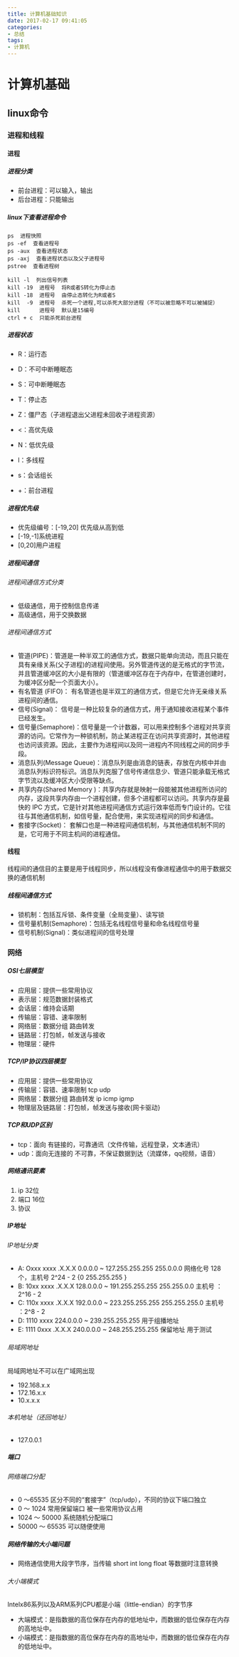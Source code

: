 ```yaml
---
title: 计算机基础知识
date: 2017-02-17 09:41:05
categories: 
- 总结
tags:
- 计算机
---
```


# 计算机基础

## linux命令

### 进程和线程

#### 进程

##### 进程分类
- 前台进程：可以输入，输出
- 后台进程：只能输出

##### linux下查看进程命令

```
ps  进程快照
ps -ef  查看进程号
ps -aux  查看进程状态
ps -axj  查看进程状态以及父子进程号
pstree  查看进程树

kill -l  列出信号列表
kill -19  进程号  将R或者S转化为停止态   
kill -18  进程号  由停止态转化为R或者S  
kill  -9  进程号  杀死一个进程,可以杀死大部分进程（不可以被忽略不可以被捕捉）
kill      进程号  默认是15编号
ctrl + c  只能杀死前台进程
```

##### 进程状态
- R：运行态
- D：不可中断睡眠态
- S：可中断睡眠态
- T：停止态
- Z：僵尸态（子进程退出父进程未回收子进程资源）

- <：高优先级
- N：低优先级
- l：多线程
- s：会话组长
- +：前台进程

##### 进程优先级

- 优先级编号：[-19,20]  优先级从高到低
- [-19,-1]系统进程
- [0,20]用户进程

##### 进程间通信

###### 进程间通信方式分类

- 低级通信，用于控制信息传递
- 高级通信，用于交换数据

###### 进程间通信方式

- 管道(PIPE)：管道是一种半双工的通信方式，数据只能单向流动，而且只能在具有亲缘关系(父子进程)的进程间使用。另外管道传送的是无格式的字节流，并且管道缓冲区的大小是有限的（管道缓冲区存在于内存中，在管道创建时，为缓冲区分配一个页面大小）。
- 有名管道 (FIFO)： 有名管道也是半双工的通信方式，但是它允许无亲缘关系进程间的通信。
- 信号(Signal)： 信号是一种比较复杂的通信方式，用于通知接收进程某个事件已经发生。
- 信号量(Semaphore)：信号量是一个计数器，可以用来控制多个进程对共享资源的访问。它常作为一种锁机制，防止某进程正在访问共享资源时，其他进程也访问该资源。因此，主要作为进程间以及同一进程内不同线程之间的同步手段。
- 消息队列(Message Queue)：消息队列是由消息的链表，存放在内核中并由消息队列标识符标识。消息队列克服了信号传递信息少、管道只能承载无格式字节流以及缓冲区大小受限等缺点。
- 共享内存(Shared Memory )：共享内存就是映射一段能被其他进程所访问的内存，这段共享内存由一个进程创建，但多个进程都可以访问。共享内存是最快的 IPC 方式，它是针对其他进程间通信方式运行效率低而专门设计的。它往往与其他通信机制，如信号量，配合使用，来实现进程间的同步和通信。
- 套接字(Socket)： 套解口也是一种进程间通信机制，与其他通信机制不同的是，它可用于不同主机间的进程通信。

#### 线程

线程间的通信目的主要是用于线程同步，所以线程没有像进程通信中的用于数据交换的通信机制

##### 线程间通信方式

- 锁机制：包括互斥锁、条件变量（全局变量）、读写锁
- 信号量机制(Semaphore)：包括无名线程信号量和命名线程信号量
- 信号机制(Signal)：类似进程间的信号处理

### 网络

##### OSI七层模型

- 应用层：提供一些常用协议
- 表示层：规范数据封装格式
- 会话层：维持会话期
- 传输层：容错、速率限制
- 网络层：数据分组 路由转发
- 链路层：打包帧，帧发送与接收
- 物理层：硬件

##### TCP/IP协议四层模型

- 应用层：提供一些常用协议
- 传输层：容错、速率限制  tcp udp
- 网络层：数据分组 路由转发 ip icmp igmp
- 物理层及链路层：打包帧，帧发送与接收{网卡驱动}

##### TCP和UDP区别

- tcp：面向 有链接的，可靠通讯（文件传输，远程登录，文本通讯）
- udp：面向无连接的 不可靠，不保证数据到达（流媒体，qq视频，语音）

##### 网络通讯要素

1. ip  32位
2. 端口 16位
3. 协议

##### IP地址

###### IP地址分类

- A: Oxxx xxxx .X.X.X     0.0.0.0 ~ 127.255.255.255       255.0.0.0       网络化号 128 个，主机号 2^24 - 2 {0 255.255.255 }
- B: 10xx xxxx .X.X.X   128.0.0.0 ~ 191.255.255.255     255.255.0.0       主机号 ：2^16 - 2
- C: 110x xxxx .X.X.X   192.0.0.0 ~ 223.255.255.255   255.255.255.0       主机号 ：2^8 - 2
- D: 1110 xxxx 	        224.0.0.0 ~ 239.255.255.255      用于组播地址 
- E: 1111 0xxx .X.X.X   240.0.0.0 ~ 248.255.255.255  保留地址 用于测试

###### 局域网地址

局域网地址不可以在广域网出现

- 192.168.x.x
- 172.16.x.x
- 10.x.x.x

###### 本机地址（还回地址）

- 127.0.0.1

##### 端口

###### 网络端口分配

- 0 〜65535 区分不同的“套接字”（tcp/udp），不同的协议下端口独立
- 0 〜 1024 常用保留端口 被一些常用协议占用
- 1024 〜 50000 系统随机分配端口
- 50000 〜 65535 可以随便使用

##### 网络传输的大小端问题

- 网络通信使用大段字节序，当传输 short int long float 等数据时注意转换

###### 大小端模式
 Intelx86系列以及ARM系列CPU都是小端（little-endian）的字节序
- 大端模式：是指数据的高位保存在内存的低地址中，而数据的低位保存在内存的高地址中。
- 小端模式：是指数据的高位保存在内存的高地址中，而数据的低位保存在内存的低地址中。



